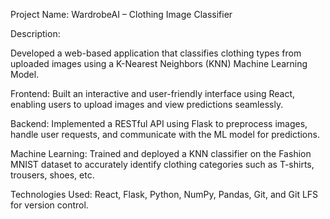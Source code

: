 Project Name: WardrobeAI – Clothing Image Classifier

Description:

Developed a web-based application that classifies clothing types from uploaded images using a K-Nearest Neighbors (KNN) Machine Learning Model.

Frontend: Built an interactive and user-friendly interface using React, enabling users to upload images and view predictions seamlessly.

Backend: Implemented a RESTful API using Flask to preprocess images, handle user requests, and communicate with the ML model for predictions.

Machine Learning: Trained and deployed a KNN classifier on the Fashion MNIST dataset to accurately identify clothing categories such as T-shirts, trousers, shoes, etc.

Technologies Used: React, Flask, Python, NumPy, Pandas, Git, and Git LFS for version control.
